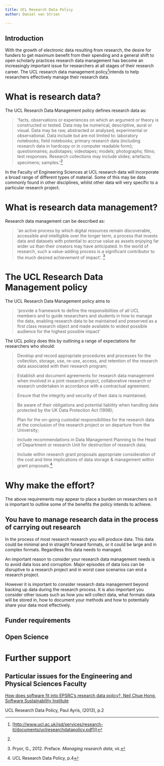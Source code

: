```yaml
---
title: UCL Research Data Policy
author: Daniel van Strien

---
```


## Introduction

With the growth of electronic data resulting from research, the desire for funders to get maximum benefit from their spending and a general shift to open scholarly practices research data management has become an increasingly important issue for researchers at all stages of their research career. The UCL research data management policy[^1]intends to help researchers effectively manage their research data. 


# What is research data?

The UCL Research Data Management policy defines research data as:

> 'facts, observations or experiences on which an argument or theory is constructed or tested. Data may
be numerical, descriptive, aural or visual. Data may be raw, abstracted or analysed, experimental or
observational. Data include but are not limited to: laboratory notebooks; field notebooks; primary research data
(including research data in hardcopy or in computer readable form); questionnaires; audiotapes; videotapes;
models; photographs; films; test responses. Research collections may include slides; artefacts; specimens;
samples.'[^2] 

In the Faculty of Engineering Sciences at UCL research data will incorporate a broad range of different types of material. Some of this may be data commonly found in other disciplines, whilst other data will very specific to a particular research project.   

# What is research data management? 

Research data management can be described as:

>'an active process by which digital resources remain discoverable, accessible and intelligible over the longer term, a process that invests data and datasets with potential to accrue value as assets enjoying far wider us than their creators may have anticipated. In the world of research, such a value-adding process is a significant contributor to the much desired achievement of impact'. [^3]

# The UCL Research Data Management policy 

The UCL Research Data Management policy aims to

> 'provide a framework to define the responsibilities of all UCL members and to guide researchers and students in how to manage the data, enabling research data to be maintained and preserved as a first class research object and made available to widest possible audience for the highest possible impact’

The UCL policy does this by outlining a range of expectations for researchers who should:

>Develop and record appropriate procedures and processes for the collection, storage, use, re-use, access, and retention of the research data associated with their research program;

>Establish and document agreements for research data management when involved in a joint research project, collaborative research or research undertaken in accordance with a contractual agreement.

>Ensure that the integrity and security of their data is maintained;

>Be aware of their obligations and potential liability when handling data protected by the UK Data Protection Act (1998);

>Plan for the on-going custodial responsibilities for the research data at the conclusion of the research project or on departure from the University;

>Include recommendations in Data Management Planning to the Head of Department or research Unit for destruction of research data;

>Include within research grant proposals appropriate consideration of the cost and time implications of data storage & management within grant proposals.[^4]

# Why make the effort? 

The above requirements may appear to place a burden on researchers so it is important to outline some of the benefits the policy intends to achieve. 


## You have to manage research data in the process of carrying out research

In the process of most research research you will produce data. This data could be minimal and in straight forward formats, or it could be large and in complex formats. Regardless this data needs to managed. 

An important reason to consider your research data management needs is to avoid data loss and corruption. Major episodes of data loss can be disruptive to a research project and in worst case scenarios can end a research project. 

However it is important to consider research data management beyond backing up data during the research process. It is also important you consider other issues such as how you will collect data, what formats data will be stored in, how to document your methods and how to potentially share your data most effectively. 

## Funder requirements 


## Open Science 





# Further support 



## Particular issues for the Engineering and Physical Sciences Faculty

[How does software fit into EPSRC’s research data policy?,  Neil Chue Hong, Software Sustainability Institute](https://www.software.ac.uk/resources/guides/epsrc-research-data-policy-and-software)



[^1]:[http://www.ucl.ac.uk/isd/services/research-it/documents/uclresearchdatapolicy.pdf]()
[^2]:
UCL Research Data Policy, Paul Ayris, (2013), p.2
[^3]: Pryor, G., 2012. Preface. *Managing research data*, vii. 
[^4]: UCL Research Data Policy, p.4 

